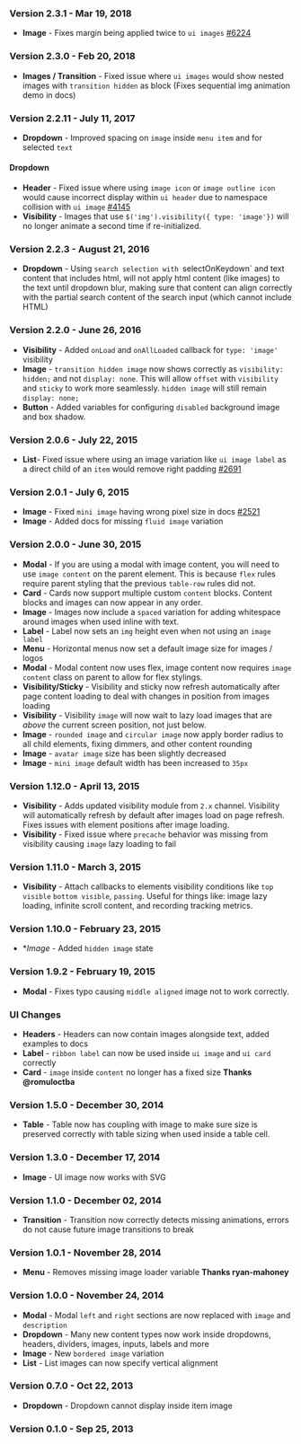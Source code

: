 ### Version 2.3.1 - Mar 19, 2018

- **Image** - Fixes margin being applied twice to `ui images` [#6224](https://github.com/Semantic-Org/Semantic-UI/issues/6224)

### Version 2.3.0 - Feb 20, 2018

- **Images / Transition** - Fixed issue where `ui images` would show nested images with `transition hidden` as block (Fixes sequential img animation demo in docs)

### Version 2.2.11 - July 11, 2017

- **Dropdown** - Improved spacing on `image` inside `menu item` and for selected `text`

#### Dropdown

- **Header** - Fixed issue where using `image icon` or `image outline icon` would cause incorrect display within `ui header` due to namespace collision with `ui image` [#4145](https://github.com/Semantic-Org/Semantic-UI/pull/4145)
- **Visibility** - Images that use `$('img').visibility({ type: 'image'})` will no longer animate a second time if re-initialized.

### Version 2.2.3 - August 21, 2016

- **Dropdown** - Using `search selection with `selectOnKeydown` and text content that includes html, will not apply html content (like images) to the text until dropdown blur, making sure that content can align correctly with the partial search content of the search input (which cannot include HTML)

### Version 2.2.0 - June 26, 2016

- **Visibility** - Added `onLoad` and `onAllLoaded` callback for `type: 'image'` visibility
- **Image** - `transition hidden image` now shows correctly as `visibility: hidden;` and not `display: none`. This will allow `offset` with `visibility` and `sticky` to work more seamlessly. `hidden image` will still remain `display: none;`
- **Button** - Added variables for configuring `disabled` background image and box shadow.

### Version 2.0.6 - July 22, 2015

- **List**- Fixed issue where using an image variation like `ui image label` as a direct child of an `item` would remove right padding [#2691](https://github.com/Semantic-Org/Semantic-UI/issues/2691)

### Version 2.0.1 - July 6, 2015

- **Image** - Fixed `mini image` having wrong pixel size in docs [#2521](https://github.com/Semantic-Org/Semantic-UI/issues/2521)
- **Image** - Added docs for missing `fluid image` variation

### Version 2.0.0 - June 30, 2015

- **Modal** - If you are using a modal with image content, you will need to use `image content` on the parent element. This is because `flex` rules require parent styling that the previous `table-row` rules did not.
- **Card** - Cards now support multiple custom `content` blocks. Content blocks and images can now appear in any order.
- **Image** - Images now include a `spaced` variation for adding whitespace around images when used inline with text.
- **Label** - Label now sets an `img` height even when not using an `image label`
- **Menu** - Horizontal menus now set a default image size for images / logos
- **Modal** - Modal content now uses flex, image content now requires `image content` class on parent to allow for flex stylings.
- **Visibility/Sticky** - Visibility and sticky now refresh automatically after page content loading to deal with changes in position from images loading
- **Visibility** - Visibility `image` will now wait to lazy load images that are *above* the current screen position, not just below.
- **Image** - `rounded image` and `circular image` now apply border radius to all child elements, fixing dimmers, and other content rounding
- **Image** - `avatar image` size has been slightly decreased
- **Image** - `mini image` default width has been increased to `35px`

### Version 1.12.0 - April 13, 2015

- **Visibility** - Adds updated visibility module from `2.x` channel. Visibility will automatically refresh by default after images load on page refresh. Fixes issues with element positions after image loading.
- **Visibility** - Fixed issue where `precache` behavior was missing from visibility causing `image` lazy loading to fail

### Version 1.11.0 - March 3, 2015

- **Visibility** - Attach callbacks to elements visibility conditions like `top visible` `bottom visible`, `passing`. Useful for things like: image lazy loading, infinite scroll content, and recording tracking metrics.

### Version 1.10.0 - February 23, 2015

- **Image* - Added `hidden image` state

### Version 1.9.2 - February 19, 2015

- **Modal** - Fixes typo causing `middle aligned` image not to work correctly.

### UI Changes

- **Headers** - Headers can now contain images alongside text, added examples to docs
- **Label** - `ribbon label` can now be used inside `ui image` and `ui card` correctly
- **Card** - `image` inside `content` no longer has a fixed size **Thanks @romuloctba**

### Version 1.5.0 - December 30, 2014

- **Table** - Table now has coupling with image to make sure size is preserved correctly with table sizing when used inside a table cell.

### Version 1.3.0 - December 17, 2014

- **Image** - UI image now works with SVG

### Version 1.1.0 - December 02, 2014

- **Transition** - Transition now correctly detects missing animations, errors do not cause future image transitions to break

### Version 1.0.1 - November 28, 2014

- **Menu** - Removes missing image loader variable **Thanks ryan-mahoney**

### Version 1.0.0 - November 24, 2014

- **Modal** - Modal ``left`` and ``right`` sections are now replaced with ``image`` and ``description``
- **Dropdown** - Many new content types now work inside dropdowns, headers, dividers, images, inputs, labels and more
- **Image** - New ``bordered image`` variation
- **List** - List images can now specify vertical alignment

### Version 0.7.0 - Oct 22, 2013

- **Dropdown** - Dropdown cannot display inside item image

### Version 0.1.0 - Sep 25, 2013